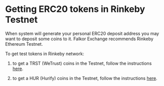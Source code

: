 # Getting ERC20 tokens in Rinkeby Testnet

When system will generate your personal ERC20 deposit address you may want to deposit some coins to it. Falkor Exchange recommends Rinkeby Ethereum Testnet.

To get test tokens in Rinkeby network:

1) to get a TRST (WeTrust) coins in the Testnet, follow the instructions [here](https://github.com/WeTrustPlatform/erc20faucet-contracts).

2) to get a HUR (Hurify) coins in the Testnet, follow the instructions [here](https://medium.com/@Hurify/metamask-installation-and-adding-hur-tokens-on-test-network-for-platform-evaluation-bb7438bf54cd).

